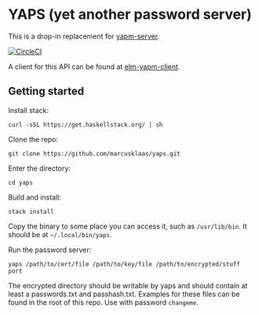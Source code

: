 YAPS (yet another password server)
==================================

This is a drop-in replacement for [yapm-server](https://github.com/marcusklaas/yapm-server).

[![CircleCI](https://circleci.com/gh/marcusklaas/yaps.svg?style=svg)](https://circleci.com/gh/marcusklaas/yaps)

A client for this API can be found at [elm-yapm-client](https://github.com/jordymoos/elm-yapm-client).

Getting started
---------------

Install stack:
```
curl -sSL https://get.haskellstack.org/ | sh
```
Clone the repo:
```
git clone https://github.com/marcusklaas/yaps.git
```
Enter the directory:
```
cd yaps
```
Build and install:
```
stack install
```
Copy the binary to some place you can access it, such as `/usr/lib/bin`. It should be at `~/.local/bin/yaps`.

Run the password server:
```
yaps /path/to/cert/file /path/to/key/file /path/to/encrypted/stuff port
```
The encrypted directory should be writable by yaps and should contain at least a passwords.txt and passhash.txt. Examples for these files can be found in the root of this repo. Use with password `changeme`.
